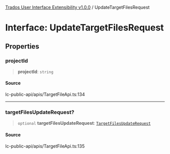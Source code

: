 [Trados User Interface Extensibility v1.0.0](../wiki/globals) / UpdateTargetFilesRequest

# Interface: UpdateTargetFilesRequest

## Properties

### projectId

> **projectId**: `string`

#### Source

lc-public-api/apis/TargetFileApi.ts:134

***

### targetFilesUpdateRequest?

> `optional` **targetFilesUpdateRequest**: [`TargetFilesUpdateRequest`](../wiki/Interface.TargetFilesUpdateRequest)

#### Source

lc-public-api/apis/TargetFileApi.ts:135
